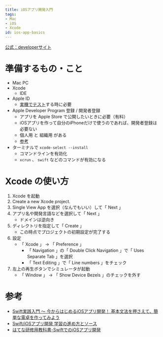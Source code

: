 ```yaml
---
title: iOSアプリ開発入門
tags:
- Mac
- iOS
- Xcode
id: ios-app-basics
---
```


[公式：developerサイト](https://developer.apple.com/develop/jp/)

# 準備するもの・こと

- Mac PC
- Xcode
    - IDE
- Apple ID
    - [実機でテスト](https://i-app-tec.com/ios/device-test.html)する時に必要
- Apple Developer Program 登録 / 開発者登録
    - アプリを Apple Store で公開したいときに必要（有料）
    - iOSアプリを作って自分のiPhoneだけで使うのであれば、開発者登録は必要ない
    - 個人用 と 組織用 がある
    - [参考](https://i-app-tec.com/ios/developer-registration.html)
- ターミナルで `xcode-select --install`
    - コマンドラインを有効化
    - `xcrun` 、 `swift` などのコマンドが有効になる

# Xcode の使い方

1. Xcode を起動
2. Create a new Xcode project.
3. Single View App を選択（なんでもいい）して「 Next 」
4. アプリ名や開発言語などを選択して「 Next 」
    - ドメインは逆向き
5. ディレクトリを指定して「 Create 」
    - この時点でプロジェクトの初期設定が完了する
6. 設定
    - 「 Xcode 」 -> 「 Preference 」
        - 「 Navigation 」の「 Double Click Navigation 」で「 Uses Separate Tab 」を選択
        - 「 Text Editing 」で「 Line numbers 」をチェック
7. 左上の再生ボタンでシミュレータが起動
    - 「 Window 」 -> 「 Show Device Bezels 」のチェックを外す

# 参考

- [Swift実践入門 〜 今からはじめるiOSアプリ開発！ 基本文法を押さえて、簡単な電卓を作ってみよう](https://employment.en-japan.com/engineerhub/entry/2017/05/25/110000)
- [Swift/iOSアプリ開発 学習の進め方とソース](https://qiita.com/y-some/items/200db9ac37150effc8ed)
- [はてな研修用教科書-SwiftでのiOSアプリ開発](https://github.com/hatena/Hatena-Textbook/blob/master/swift-development-apps.md)
